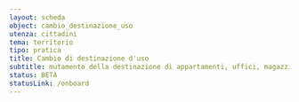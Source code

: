 ```yaml
---
layout: scheda
object: cambio_destinazione_uso
utenza: cittadini
tema: territorio
tipo: pratica
title: Cambio di destinazione d'uso
subtitle: mutamento della destinazione di appartamenti, uffici, magazzini, negozi, garage, box, depositi etc..
status: BETA
statusLink: /onboard
---
```

